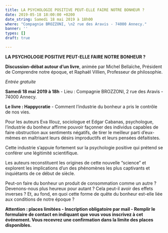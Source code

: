 ```yaml
---
title: LA PSYCHOLOGIE POSITIVE PEUT-ELLE FAIRE NOTRE BONHEUR ?
date: 2019-05-18 18:00:00 +0200
date_string: Samedi 18 mai 2019 à 18h00
where: "Compagnie BROZZONI, \n2 rue des Aravis - 74000 Annecy."
banner: ''
types: []
draft: true

---
```

**LA PSYCHOLOGIE POSITIVE PEUT-ELLE FAIRE NOTRE BONHEUR ?**

**Discussion-débat autour d’un livre**, animée par Michel Bellaïche, Président de Comprendre notre époque, et Raphaël Villien, Professeur de philosophie.

_Entrée gratuite_

**Samedi 18 mai 2019 à 18h** - Lieu : Compagnie BROZZONI, 2 rue des Aravis - 74000 Annecy.

**Le livre : Happycratie** - Comment l’industrie du bonheur a pris le contrôle de nos vies.

Pour les auteurs Eva Illouz, sociologue et Edgar Cabanas, psychologue, l’industrie du bonheur affirme pouvoir façonner des individus capables de faire obstruction aux sentiments négatifs, de tirer le meilleur parti d’eux-mêmes en maîtrisant leurs désirs improductifs et leurs pensées défaitistes.

Cette industrie s’appuie fortement sur la psychologie positive qui prétend se conférer une légitimité scientifique.

Les auteurs reconstituent les origines de cette nouvelle “science” et explorent les implications d’un des phénomènes les plus captivants et inquiétants de ce début de siècle.

Peut-on faire du bonheur un produit de consommation comme un autre ? Devenons-nous plus heureux pour autant ? Cela peut-il avoir des effets inverses ? Et, au fond, en quoi cette forme de quête du bonheur est-elle liée aux conditions de notre époque ?

**Attention : places limitées - Inscription obligatoire par mail - Remplir le formulaire de contact en indiquant que vous vous inscrivez à cet événement. Vous recevrez une confirmation dans la limite des places disponibles.**